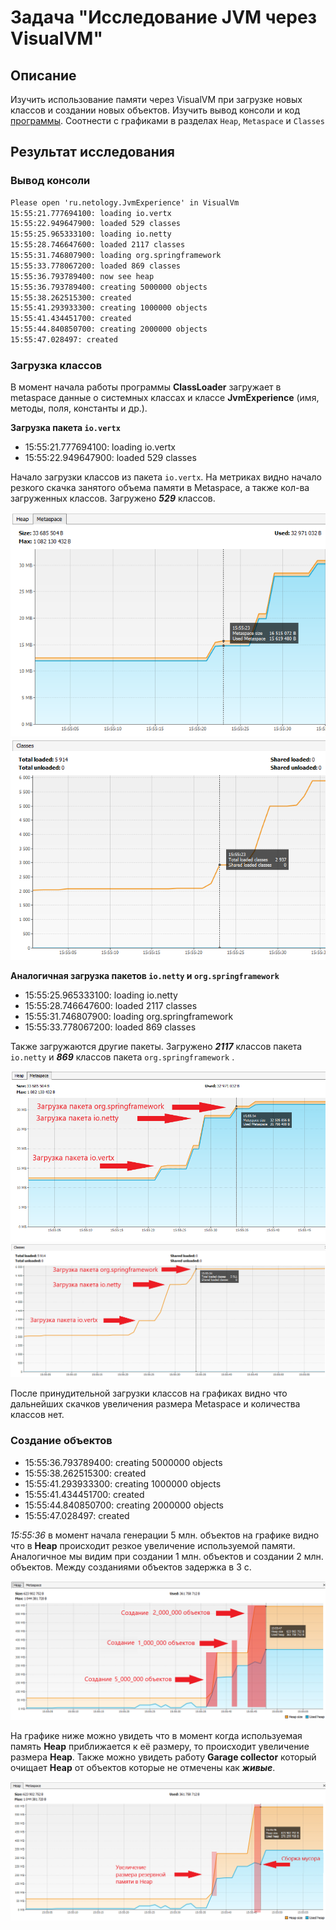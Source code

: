 # Задача "Исследование JVM через VisualVM"

## Описание
Изучить использование памяти через VisualVM при загрузке новых классов и создании новых объектов. 
Изучить вывод консоли и код [программы](https://github.com/Arsennikum/jvm-visualvm-experience). Соотнести с графиками в разделах `Heap`, `Metaspace` и `Classes`

## Результат исследования
### Вывод консоли
```cmd
Please open 'ru.netology.JvmExperience' in VisualVm
15:55:21.777694100: loading io.vertx
15:55:22.949647900: loaded 529 classes
15:55:25.965333100: loading io.netty
15:55:28.746647600: loaded 2117 classes
15:55:31.746807900: loading org.springframework
15:55:33.778067200: loaded 869 classes
15:55:36.793789400: now see heap
15:55:36.793789400: creating 5000000 objects
15:55:38.262515300: created
15:55:41.293933300: creating 1000000 objects
15:55:41.434451700: created
15:55:44.840850700: creating 2000000 objects
15:55:47.028497: created
```

### Загрузка классов

В момент начала работы программы **ClassLoader** загружает в metaspace данные о системных классах и классе **JvmExperience** (имя, методы, поля, константы и др.).

__Загрузка пакета `io.vertx`__

* 15:55:21.777694100: loading io.vertx
* 15:55:22.949647900: loaded 529 classes

Начало загрузки классов из пакета `io.vertx`. На метриках видно начало резкого скачка занятого объема памяти в Metaspace, 
а также кол-ва загруженных классов. Загружено _**529**_ классов.

![](img/io.vertx_metaspace.png "Увеличение размера Metaspace при загрузке пакета io.vertx")
![](img/io.vertx_classes.png "Загрузка классов пакета io.vertx")

__Аналогичная загрузка пакетов `io.netty` и `org.springframework`__

* 15:55:25.965333100: loading io.netty
* 15:55:28.746647600: loaded 2117 classes
* 15:55:31.746807900: loading org.springframework
* 15:55:33.778067200: loaded 869 classes

Также загружаются другие пакеты. Загружено _**2117**_ классов пакета `io.netty` и _**869**_ классов пакета `org.springframework` .

![](img/netty_spring_metaspace.png "Увеличение размера Metaspace при загрузке пакетов")
![](img/netty_spring_classes.png "Загрузка классов")

После принудительной загрузки классов на графиках видно что дальнейших скачков увеличения размера Metaspace и количества классов нет.

### Создание объектов

* 15:55:36.793789400: creating 5000000 objects
* 15:55:38.262515300: created
* 15:55:41.293933300: creating 1000000 objects
* 15:55:41.434451700: created
* 15:55:44.840850700: creating 2000000 objects
* 15:55:47.028497: created

_15:55:36_ в момент начала генерации 5 млн. объектов на графике видно что в **Heap** происходит 
резкое увеличение используемой памяти. Аналогичное мы видим при создании 1 млн. объектов и создании 2 млн. объектов. 
Между созданиями объектов задержка в 3 с. 

![](img/create_object_heap.png "Создание объектов")

На графике ниже можно увидеть что в момент когда используемая память **Heap** приближается к её размеру, то происходит 
увеличение размера **Heap**. Также можно увидеть работу **Garage collector** который очищает **Heap** от объектов которые не отмечены как **_живые_**.

![](img/heap.png "Работа сборщика мусора")





